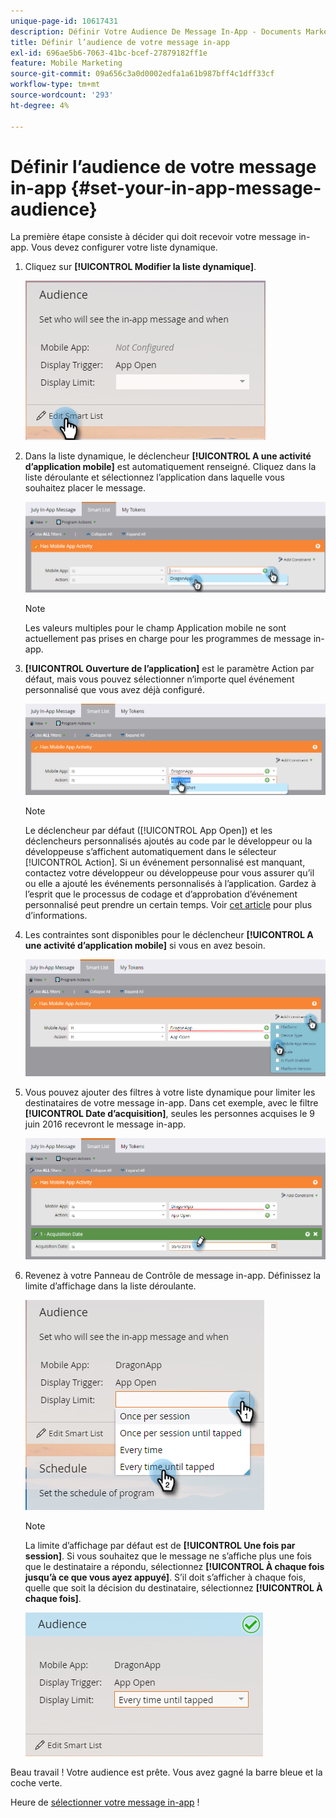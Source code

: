 ```yaml
---
unique-page-id: 10617431
description: Définir Votre Audience De Message In-App - Documents Marketo - Documentation Du Produit
title: Définir l’audience de votre message in-app
exl-id: 696ae5b6-7063-41bc-bcef-27879182ff1e
feature: Mobile Marketing
source-git-commit: 09a656c3a0d0002edfa1a61b987bff4c1dff33cf
workflow-type: tm+mt
source-wordcount: '293'
ht-degree: 4%

---
```


# Définir l’audience de votre message in-app {#set-your-in-app-message-audience}

La première étape consiste à décider qui doit recevoir votre message in-app. Vous devez configurer votre liste dynamique.

1. Cliquez sur **[!UICONTROL Modifier la liste dynamique]**.

   ![](assets/image2016-5-9-15-3a15-3a7.png)

1. Dans la liste dynamique, le déclencheur **[!UICONTROL A une activité d’application mobile]** est automatiquement renseigné. Cliquez dans la liste déroulante et sélectionnez l’application dans laquelle vous souhaitez placer le message.

   ![](assets/image2016-5-9-15-3a18-3a10.png)

   >[!NOTE]
   >
   >Les valeurs multiples pour le champ Application mobile ne sont actuellement pas prises en charge pour les programmes de message in-app.

1. **[!UICONTROL Ouverture de l’application]** est le paramètre Action par défaut, mais vous pouvez sélectionner n’importe quel événement personnalisé que vous avez déjà configuré.

   ![](assets/image2016-5-9-15-3a20-3a23.png)

   >[!NOTE]
   >
   >Le déclencheur par défaut ([!UICONTROL App Open]) et les déclencheurs personnalisés ajoutés au code par le développeur ou la développeuse s’affichent automatiquement dans le sélecteur [!UICONTROL Action]. Si un événement personnalisé est manquant, contactez votre développeur ou développeuse pour vous assurer qu’il ou elle a ajouté les événements personnalisés à l’application. Gardez à l’esprit que le processus de codage et d’approbation d’événement personnalisé peut prendre un certain temps. Voir [cet article](/help/marketo/product-docs/mobile-marketing/admin/before-you-create-push-notifications-and-in-app-messages.md) pour plus d’informations.

1. Les contraintes sont disponibles pour le déclencheur **[!UICONTROL A une activité d’application mobile]** si vous en avez besoin.

   ![](assets/image2016-5-9-15-3a22-3a27.png)

1. Vous pouvez ajouter des filtres à votre liste dynamique pour limiter les destinataires de votre message in-app. Dans cet exemple, avec le filtre **[!UICONTROL Date d’acquisition]**, seules les personnes acquises le 9 juin 2016 recevront le message in-app.

   ![](assets/image2016-5-9-15-3a26-3a2.png)

1. Revenez à votre Panneau de Contrôle de message in-app. Définissez la limite d’affichage dans la liste déroulante.

   ![](assets/image2016-5-9-15-3a30-3a35.png)

   >[!NOTE]
   >
   >La limite d’affichage par défaut est de **[!UICONTROL Une fois par session]**. Si vous souhaitez que le message ne s’affiche plus une fois que le destinataire a répondu, sélectionnez **[!UICONTROL À chaque fois jusqu’à ce que vous ayez appuyé]**. S’il doit s’afficher à chaque fois, quelle que soit la décision du destinataire, sélectionnez **[!UICONTROL À chaque fois]**.

   ![](assets/image2016-5-9-15-3a32-3a6.png)

Beau travail ! Votre audience est prête. Vous avez gagné la barre bleue et la coche verte.

Heure de [sélectionner votre message in-app](/help/marketo/product-docs/mobile-marketing/in-app-messages/sending-your-in-app-message/select-your-in-app-message.md) !
